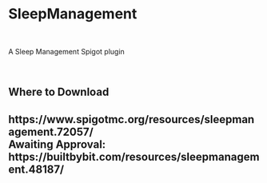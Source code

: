 <h1>SleepManagement</h1><br>
<p>A Sleep Management Spigot plugin</p><br>
<h2> Where to Download<h2>
<p>https://www.spigotmc.org/resources/sleepmanagement.72057/<br>
Awaiting Approval: https://builtbybit.com/resources/sleepmanagement.48187/</p>

